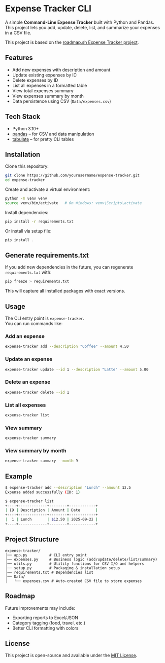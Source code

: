# Expense Tracker CLI

A simple **Command-Line Expense Tracker** built with Python and Pandas.  
This project lets you add, update, delete, list, and summarize your expenses in a CSV file.

This project is based on the [roadmap.sh Expense Tracker project](https://roadmap.sh/projects/expense-tracker).

## Features

- Add new expenses with description and amount
- Update existing expenses by ID
- Delete expenses by ID
- List all expenses in a formatted table
- View total expenses summary
- View expenses summary by month
- Data persistence using CSV (`Data/expenses.csv`)

## Tech Stack

- Python 3.10+
- [pandas](https://pandas.pydata.org/) – for CSV and data manipulation
- [tabulate](https://pypi.org/project/tabulate/) – for pretty CLI tables

## Installation

Clone this repository:

```bash
git clone https://github.com/yourusername/expense-tracker.git
cd expense-tracker
```

Create and activate a virtual environment:

```bash
python -m venv venv
source venv/bin/activate   # On Windows: venv\Scripts\activate
```

Install dependencies:

```bash
pip install -r requirements.txt
```

Or install via setup file:

```bash
pip install .
```

## Generate requirements.txt

If you add new dependencies in the future, you can regenerate `requirements.txt` with:

```bash
pip freeze > requirements.txt
```

This will capture all installed packages with exact versions.

## Usage

The CLI entry point is `expense-tracker`.  
You can run commands like:

### Add an expense
```bash
expense-tracker add --description "Coffee" --amount 4.50
```

### Update an expense
```bash
expense-tracker update --id 1 --description "Latte" --amount 5.00
```

### Delete an expense
```bash
expense-tracker delete --id 1
```

### List all expenses
```bash
expense-tracker list
```

### View summary
```bash
expense-tracker summary
```

### View summary by month
```bash
expense-tracker summary --month 9
```

## Example

```bash
$ expense-tracker add --description "Lunch" --amount 12.5
Expense added successfully (ID: 1)

$ expense-tracker list
+----+-------------+--------+------------+
| ID | Description | Amount | Date       |
+----+-------------+--------+------------+
|  1 | Lunch       | $12.50 | 2025-09-22 |
+----+-------------+--------+------------+
```

## Project Structure

```
expense-tracker/
│── app.py          # CLI entry point
│── expenses.py     # Business logic (add/update/delete/list/summary)
│── utils.py        # Utility functions for CSV I/O and helpers
│── setup.py        # Packaging & installation setup
│── requirements.txt # Dependencies list
│── Data/
│   └── expenses.csv # Auto-created CSV file to store expenses
```

## Roadmap

Future improvements may include:
- Exporting reports to Excel/JSON
- Category tagging (food, travel, etc.)
- Better CLI formatting with colors

## License

This project is open-source and available under the [MIT License](LICENSE).
